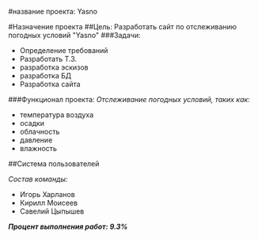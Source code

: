 #название проекта: Yasno

#Назначение проекта
##Цель: Разработать сайт по отслеживанию погодных условий "Yasno"
###Задачи:
- Определение требований
- Разработать Т.З.
- разработка эскизов
- разработка БД
- Разработка сайта

###Функционал проекта:
*Отслеживание погодных условий, таких как:*
- температура воздуха
- осадки
- облачность
- давление
- влажность

##Система пользователей

*Состав команды:*
- Игорь Харланов
- Кирилл Моисеев
- Савелий Цыпышев

***Процент выполнения работ: 9.3%***
